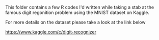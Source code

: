 This folder contains a few R codes I'd written while taking a stab at the famous digit regonition problem using the MNIST dataset on Kaggle.

For more details on the dataset please take a look at the link below

https://www.kaggle.com/c/digit-recognizer
